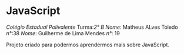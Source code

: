 # JavaScript

*Colégio Estadual Polivalente*
Turma:*2° B*
*Nome*: Matheus ALves Toledo *n°*:38
*Nome*: Guilherme de Lima Mendes *n°*: 19

Projeto criado para podermos aprendermos mais sobre JavaScript.
